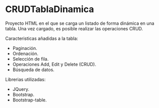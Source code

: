 # CRUDTablaDinamica

Proyecto HTML en el que se carga un listado de forma dinámica en una tabla. Una vez cargado, es posible realizar las operaciones CRUD.

Caracteristicas añadidas a la tabla:
- Paginación.
- Ordenación.
- Selección de fila.
- Operaciones Add, Edit y Delete (CRUD).
- Búsqueda de datos.


Librerias utilizadas:
- JQuery.
- Bootstrap.
- Bootstrap-table.
